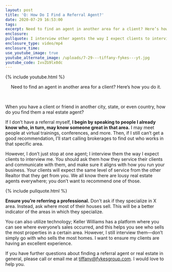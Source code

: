 ```yaml
---
layout: post
title: 'Q: How Do I Find a Referral Agent?'
date: 2020-07-29 16:53:00
tags:
excerpt: Need to find an agent in another area for a client? Here’s how you do it.
enclosure:
pullquote: I interview other agents the way I expect clients to interview me.
enclosure_type: video/mp4
enclosure_time:
use_youtube_image: true
youtube_alternate_image: /uploads/7-29---tiffany-fykes---yt.jpg
youtube_code: IvvZG9lx0dc
---
```


{% include youtube.html %}

<center>Need to find an agent in another area for a client? Here&rsquo;s how you do it.</center>

&nbsp;

When you have a client or friend in another city, state, or even country, how do you find them a real estate agent?&nbsp;

If I don’t have a referral myself, **I begin by speaking to people I already know who, in turn, may know someone great in that area.** I may meet people at virtual trainings, conferences, and more. Then, if I still can’t get a good recommendation, I’ll start calling brokerages to find out who works in that specific area.&nbsp;

However, I don’t just stop at one agent; I interview them the way I expect clients to interview me. You should ask them how they service their clients and communicate with them, and make sure it aligns with how you run your business. Your clients will expect the same level of service from the other Realtor that they get from you. We all know there are lousy real estate agents everywhere; you don’t want to recommend one of those.&nbsp;

{% include pullquote.html %}

**Ensure you’re referring a professional.** Don’t ask if they specialize in X area. Instead, ask where most of their houses sell. This will be a better indicator of the areas in which they specialize.&nbsp;

You can also utilize technology; Keller Williams has a platform where you can see where everyone’s sales occurred, and this helps you see who sells the most properties in a certain area. However, I still interview them—don’t simply go with who sells the most homes. I want to ensure my clients are having an excellent experience.

If you have further questions about finding a referral agent or real estate in general, please call or email me at tiffany@fykesgroup.com. I would love to help you.&nbsp;